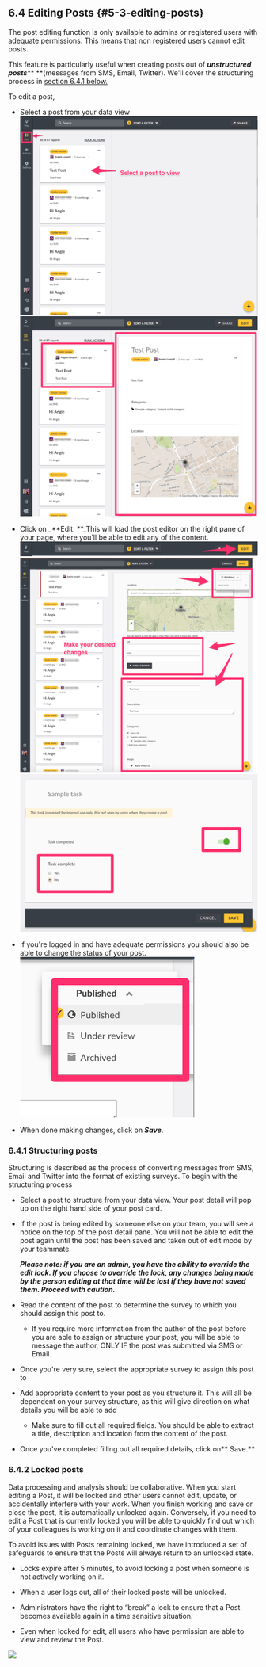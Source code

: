 ## 6.4 Editing Posts {#5-3-editing-posts}

The post editing function is only available to admins or registered users with adequate permissions. This means that non registered users cannot edit posts.

This feature is particularly useful when creating posts out of _**unstructured posts**_** **\(messages from SMS, Email, Twitter\). We'll cover   the structuring process in [section 6.4.1 below.](#641-structuring-posts)

To edit a post,

* Select a post from your data view![](/assets/Date_mode_before_post_selection.png)![](/assets/Post_selected_for_viewing.png)

* Click on \_**Edit. **\_This will load the post editor on the right pane of your page, where you’ll be able to edit any of the content.![](/assets/Edit_button.png)![](/assets/Edit_a_post.png)![](/assets/Edit_your_task.png)

* If you're logged in and have adequate permissions you should also be able to change the status of your post.![](/assets/Set_edit_post_status.png)

* When done making changes, click on _**Save**_.

### 6.4.1 Structuring posts

Structuring is described as the process of converting messages from SMS, Email and Twitter into the format of existing surveys. To begin with the structuring process

* Select a post to structure from your data view. Your post detail will pop up on the right hand side of your post card.
* If the post is being edited by someone else on your team, you will see a notice on the top of the post detail pane. You will not be able to edit the post again until the post has been saved and taken out of edit mode by your teammate.

  _**Please note: if you are an admin, you have the ability to override the edit lock. If you choose to override the lock, any changes being made by the person editing at that time will be lost if they have not saved them. Proceed with caution.**_

* Read the content of the post to determine the survey to which you should assign this post to. 

  * If you require more information from the author of the post before you are able to assign or structure your post, you will be able to message the author, ONLY IF the post was submitted via SMS or Email.

* Once you're very sure, select the appropriate survey to assign this post to

* Add appropriate content to your post as you structure it. This will all be dependent on your survey structure, as this will give direction on what details you will be able to add

  * Make sure to fill out all required fields. You should be able to extract a title, description and location from the content of the post.

* Once you've completed filling out all required details, click on** Save.**

### 6.4.2 Locked posts

Data processing and analysis should be collaborative. When you start editing a Post, it will be locked and other users cannot edit, update, or accidentally interfere with your work. When you finish working and save or close the post, it is automatically unlocked again. Conversely, if you need to edit a Post that is currently locked you will be able to quickly find out which of your colleagues is working on it and coordinate changes with them.

To avoid issues with Posts remaining locked, we have introduced a set of safeguards to ensure that the Posts will always return to an unlocked state.

* Locks expire after 5 minutes, to avoid locking a post when someone is not actively working on it.

* When a user logs out, all of their locked posts will be unlocked.

* Administrators have the right to “break” a lock to ensure that a Post becomes available again in a time sensitive situation.

* Even when locked for edit, all users who have permission are able to view and review the Post.

![](https://lh6.googleusercontent.com/OdYpNvi8sb--xsn0j-D2ituEqcuzYV63jfrrbUNP5WIV9bcptNSkVEG58sATa_XuoM_9lNubYNlZI3qDHshZz-rIFveWtSCZP4dLAOCXeFDPa4wR5PSosuMkzpw28iGIjA6mn5Av)

